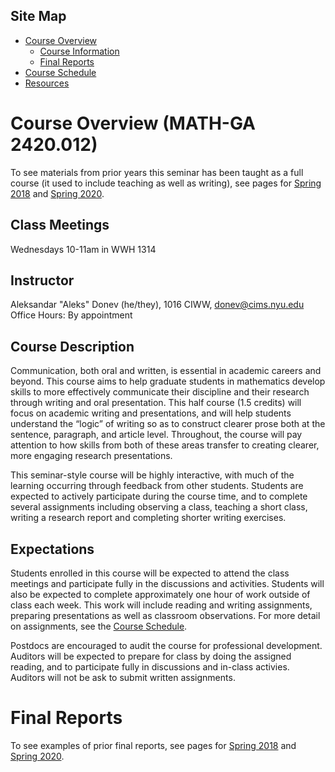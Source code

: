 ## Site Map
* [Course Overview](https://adonev.github.io/WrittenOral/)
    * [Course Information](#course-overview)
    * [Final Reports](#final-reports)
* [Course Schedule](schedule.md)
* [Resources](resources.md) 

# Course Overview (MATH-GA 2420.012)

To see materials from prior years this seminar has been taught as a full course (it used to include teaching as well as writing), see pages for [Spring 2018](https://cims.nyu.edu/~donev/Teaching/WrittenOral/#student-papers) and [Spring 2020](https://modelingsimulation.github.io/TeachingWriting2020/#final-reports).

## Class Meetings
Wednesdays 10-11am in WWH 1314

## Instructor
Aleksandar "Aleks" Donev (he/they), 1016 CIWW, [donev@cims.nyu.edu](mailto:donev@cims.nyu.edu)
Office Hours: By appointment

## Course Description

Communication, both oral and written, is essential in academic careers and beyond. This course aims to help graduate students in mathematics develop skills to more effectively communicate their discipline and their research through writing and oral presentation. This half course (1.5 credits) will focus on academic writing and presentations, and will help students understand the “logic” of writing so as to construct clearer prose both at the sentence, paragraph, and article level. Throughout, the course will pay attention to how skills from both of these areas transfer to creating clearer, more engaging research presentations.

This seminar-style course will be highly interactive, with much of the learning occurring through feedback from other students. Students are expected to actively participate during the course time, and to complete several assignments including observing a class, teaching a short class, writing a research report and completing shorter writing exercises.

## Expectations

Students enrolled in this course will be expected to attend the class meetings and participate fully in the discussions and activities. Students will also be expected to complete approximately one hour of work outside of class each week. This work will include reading and writing assignments, preparing presentations as well as classroom observations. For more detail on assignments, see the [Course Schedule](schedule.md).

Postdocs are encouraged to  audit the course for professional development. Auditors will be expected to prepare for class by doing the assigned reading, and to participate fully in discussions and in-class activies. Auditors will not be ask to submit written assignments.

# Final Reports

To see examples of prior final reports, see pages for [Spring 2018](https://cims.nyu.edu/~donev/Teaching/WrittenOral/#student-papers) and [Spring 2020](https://modelingsimulation.github.io/TeachingWriting2020/#final-reports).




